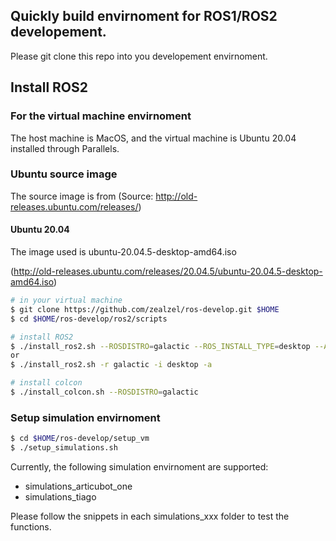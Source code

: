 ## Quickly build envirnoment for ROS1/ROS2 developement.

Please git clone this repo into you developement envirnoment.

## Install ROS2

### For the virtual machine envirnoment

The host machine is MacOS, and the virtual machine is Ubuntu 20.04 installed through Parallels.

### Ubuntu source image

The source image is from (Source: http://old-releases.ubuntu.com/releases/)

#### Ubuntu 20.04

The image used is ubuntu-20.04.5-desktop-amd64.iso

(http://old-releases.ubuntu.com/releases/20.04.5/ubuntu-20.04.5-desktop-amd64.iso)

```bash
# in your virtual machine
$ git clone https://github.com/zealzel/ros-develop.git $HOME
$ cd $HOME/ros-develop/ros2/scripts

# install ROS2
$ ./install_ros2.sh --ROSDISTRO=galactic --ROS_INSTALL_TYPE=desktop --APPEND_SOURCE_SCRIPT_TO_BASHRC=true
or
$ ./install_ros2.sh -r galactic -i desktop -a

# install colcon
$ ./install_colcon.sh --ROSDISTRO=galactic
```

### Setup simulation envirnoment

```bash
$ cd $HOME/ros-develop/setup_vm
$ ./setup_simulations.sh
```

Currently, the following simulation envirnoment are supported:

- simulations_articubot_one
- simulations_tiago

Please follow the snippets in each simulations_xxx folder to test the functions.

